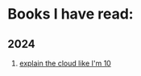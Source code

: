 # Books I have read:

## 2024
1. [explain the cloud like I'm 10](https://www.amazon.in/Explain-Cloud-Like-Im-10-ebook/dp/B0765C4SNR)
